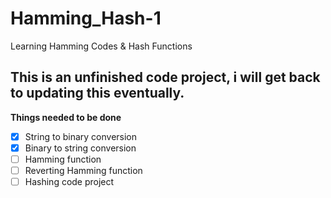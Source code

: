 # Hamming_Hash-1
Learning Hamming Codes &amp; Hash Functions


## This is an unfinished code project, i will get back to updating this eventually.

__Things needed to be done__
- [x] String to binary conversion
- [x] Binary to string conversion
- [ ] Hamming function
- [ ] Reverting Hamming function
- [ ] Hashing code project
